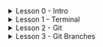 <details>
  <summary>Lesson 0 - Intro</summary>
  [![IMAGE ALT TEXT](http://img.youtube.com/vi/LlqjTVq6BzQ/0.jpg)](http://www.youtube.com/watch?v=LlqjTVq6BzQ "Lesson 0 - Intro")
</details>
<details>
  <summary>Lesson 1 - Terminal</summary>
  [![IMAGE ALT TEXT](http://img.youtube.com/vi/07Ln46Y0Rik/0.jpg)](http://www.youtube.com/watch?v=07Ln46Y0Rik "Lesson 1 - Terminal")
</details>
<details>
  <summary>Lesson 2 - Git</summary>
  [![IMAGE ALT TEXT](http://img.youtube.com/vi/07Ln46Y0Rik/0.jpg)](http://www.youtube.com/watch?v=Y_G04OcFXMA "Lesson 2 - Git")
</details>
<details>
  <summary>Lesson 3 - Git Branches</summary>
  [![IMAGE ALT TEXT](http://img.youtube.com/vi/zkoys4jQra0/0.jpg)](http://www.youtube.com/watch?v=zkoys4jQra0 "Lesson 3 - Git Branches")
</details>
